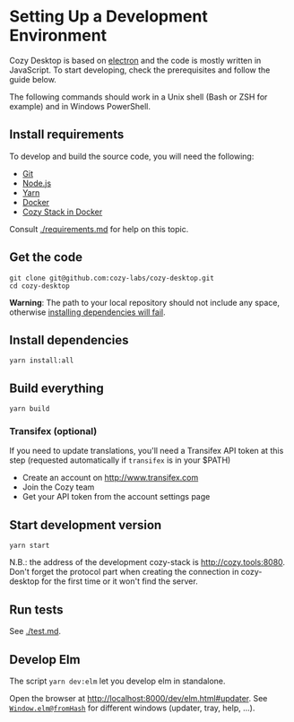 # Setting Up a Development Environment

Cozy Desktop is based on [electron](https://electronjs.org/) and the code is mostly written in JavaScript.
To start developing, check the prerequisites and follow the guide below.

The following commands should work in a Unix shell (Bash or ZSH for example)
and in Windows PowerShell.

## Install requirements

To develop and build the source code, you will need the following:

-   [Git](https://git-scm.com/)
-   [Node.js](https://nodejs.org/)
-   [Yarn](https://yarnpkg.com/)
-   [Docker](https://www.docker.com/)
-   [Cozy Stack in Docker](./requirements.md#set-up-a-cozy-stack)

Consult [./requirements.md](./requirements.md) for help on this topic.

## Get the code

```
git clone git@github.com:cozy-labs/cozy-desktop.git
cd cozy-desktop
```

**Warning**: The path to your local repository should not include any space,
otherwise [installing dependencies will fail](https://github.com/cozy-labs/cozy-desktop/issues/1097).

## Install dependencies

```
yarn install:all
```

## Build everything

```
yarn build
```

### Transifex (optional)

If you need to update translations, you'll need a Transifex API token at this step (requested automatically if `transifex` is in your $PATH)

- Create an account on http://www.transifex.com
- Join the Cozy team
- Get your API token from the account settings page

## Start development version

```
yarn start
```

N.B.: the address of the development cozy-stack is http://cozy.tools:8080. Don't forget the protocol part when creating the connection in cozy-desktop for the first time or it won't find the server.

## Run tests

See [./test.md](./test.md).

## Develop Elm

The script `yarn dev:elm` let you develop elm in standalone.

Open the browser at [http://localhost:8000/dev/elm.html#updater](). See [`Window.elm@fromHash`](../../gui/elm/Data/Window.elm) for different windows (updater, tray, help, …).
